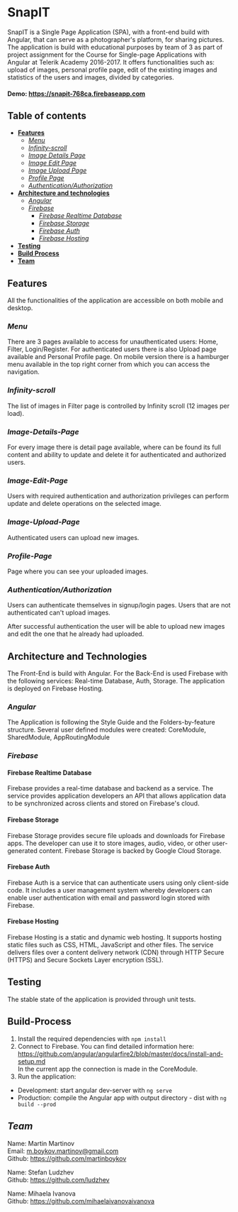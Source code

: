 # **SnapIT**
SnapIT is a Single Page Application (SPA), with a front-end build with Angular, that can serve as a photographer's platform, for sharing pictures. The application is build with educational purposes by team of 3 as part of project assignment for the Course for Single-page Applications with Angular at Telerik Academy 2016-2017.
It offers functionalities such as: upload of images, personal profile page, edit of the existing images and statistics of the users and images, divided by categories.

#### Demo: <a href="https://snapit-768ca.firebaseapp.com" target="_blank">https://snapit-768ca.firebaseapp.com</a>

<!-- #### Video Preview - Desktop: <a href="https://www.youtube.com/watch?v=0zFTRU7UpSM" target="_blank">https://www.youtube.com/watch?v=0zFTRU7UpSM</a>

[![https://www.youtube.com/watch?v=q-o8NgFBtDA](https://media.giphy.com/media/l57qdZsFax6lbEHQJ3/giphy.gif)](https://www.youtube.com/watch?v=q-o8NgFBtDA)

#### Video Preview - Mobile: <a href="https://www.youtube.com/watch?v=l40k-GeFjl8" target="_blank">https://www.youtube.com/watch?v=l40k-GeFjl8</a>

[![https://www.youtube.com/watch?v=333t9ANeLNQ](https://media.giphy.com/media/QVmoPvkXIXMFzromvD/giphy.gif)](https://www.youtube.com/watch?v=333t9ANeLNQ) -->

## **Table of contents**
 - [**Features**](#features)
   - [_Menu_](#menu)
   - [_Infinity-scroll_](#infinity-scroll)
   - [_Image Details Page_](#image-details-page)
   - [_Image Edit Page_](#image-edit-page)
   - [_Image Upload Page_](#image-upload-page)
   - [_Profile Page_](#profile-page)
   - [_Authentication/Authorization_](#authenticationauthorization)
 - [**Architecture and technologies**](#architecture-and-technologies)
   - [_Angular_](#angular)
   - [_Firebase_](#firebase)
     - [_Firebase Realtime Database_](#firebase-realtime-database)
     - [_Firebase Storage_](#firebase-storage)
     - [_Firebase Auth_](#firebase-auth)
     - [_Firebase Hosting_](#firebase-hosting)
 - [**Testing**](#testing)
 - [**Build Process**](#build-process)
 - [**Team**](#team)

<a href="#features"></a>

## **Features**

All the functionalities of the application are accessible on both mobile and desktop.

<a href="#menu"></a>

### _Menu_
There are 3 pages available to access for unauthenticated users: Home, Filter, Login/Register. For authenticated users there is also Upload page available and Personal Profile page.
On mobile version there is a hamburger menu available in the top right corner from which you can access the navigation.

<a href="#infinity-scroll"></a>

### _Infinity-scroll_
The list of images in Filter page is controlled by Infinity scroll (12 images per load).

<!-- <img src="https://media.giphy.com/media/RlIK7Ay8UjnIzQY2w6/giphy.gif" alt="Infinity scroll" title="Infiniti scroll"/> -->

<a href="#image-details-page"></a>

### _Image-Details-Page_
For every image there is detail page available, where can be found its full content and ability to update and delete it for authenticated and authorized users.

<!-- <img src="https://media.giphy.com/media/J5GneIukbmsiPha59P/giphy.gif" alt="image-Details-Page preview" title="image-Details-Page"/> -->

<a href="#image-edit-page"></a>

### _Image-Edit-Page_
Users with required authentication and authorization privileges can perform update and delete operations on the selected image.

<!-- <img src="https://media.giphy.com/media/llstrWBxbHprxlJg4O/giphy.gif" alt="image-Edit-Page preview" title="image-Edit-Page"/> -->

<a href="#image-upload-page"></a>

### _Image-Upload-Page_
Authenticated users can upload new images.

<!-- <img src="https://media.giphy.com/media/llstrWBxbHprxlJg4O/giphy.gif" alt="image-Edit-Page preview" title="image-Edit-Page"/> -->

<a href="#profile-page"></a>

### _Profile-Page_
Page where you can see your uploaded images.

<!-- <img src="https://media.giphy.com/media/llstrWBxbHprxlJg4O/giphy.gif" alt="image-Edit-Page preview" title="image-Edit-Page"/> -->

<a href="#authenticationauthorization"></a>

### _Authentication/Authorization_
Users can authenticate themselves in signup/login pages. Users that are not authenticated can't upload images.

<!-- <img src="https://media.giphy.com/media/QxkhnfoxLFZNc0Ow6K/giphy.gif" alt="Authentication preview" title="Authentication"/> -->

After successful authentication the user will be able to upload new images and edit the one that he already had uploaded.

<a href="#architecture-and-technologies"></a>

## **Architecture and Technologies**
<!-- <img src="./assets/images/architecture/Architecture_v1.png?raw=true" alt="Application Architecture" title="Application Architecture" width=880/> -->

The Front-End is build with Angular. For the Back-End is used Firebase with the following services: Real-time Database, Auth, Storage. The application is deployed on Firebase Hosting.

<a href="#angular"></a>

### _**Angular**_
The Application is following the Style Guide and the Folders-by-feature structure. Several user defined modules were created: CoreModule, SharedModule, AppRoutingModule

<a href="#firebase"></a>

### _**Firebase**_

<a href="#firebase-realtime-database"></a>

#### Firebase Realtime Database
Firebase provides a real-time database and backend as a service. The service provides application developers an API that allows application data to be synchronized across clients and stored on Firebase's cloud.

<a href="#firebase-storage"></a>

#### Firebase Storage
Firebase Storage provides secure file uploads and downloads for Firebase apps. The developer can use it to store images, audio, video, or other user-generated content. Firebase Storage is backed by Google Cloud Storage.

<a href="#firebase-auth"></a>

#### Firebase Auth
Firebase Auth is a service that can authenticate users using only client-side code. It includes a user management system whereby developers can enable user authentication with email and password login stored with Firebase.

<a href="#firebase-hosting"></a>

#### Firebase Hosting
Firebase Hosting is a static and dynamic web hosting. It supports hosting static files such as CSS, HTML, JavaScript and other files. The service delivers files over a content delivery network (CDN) through HTTP Secure (HTTPS) and Secure Sockets Layer encryption (SSL).

<a href="#testing"></a>

## **Testing**
The stable state of the application is provided through unit tests.

<a href="#build-processt"></a>

## **Build-Process**

1. Install the required dependencies with `npm install`
2. Connect to Firebase. You can find detailed information here: <a href="angularfire2" target="_blank">https://github.com/angular/angularfire2/blob/master/docs/install-and-setup.md</a><br/>
In the current app the connection is made in the CoreModule.
3. Run the application:
* Development: start angular dev-server with `ng serve`
* Production: compile the Angular app with output directory - dist with `ng build --prod`

## _**Team**_
Name: Martin Martinov <br/>
Email: m.boykov.martinov@gmail.com <br/>
Github: https://github.com/martinboykov

Name: Stefan Ludzhev <br/>
Github: https://github.com/ludzhev

Name: Mihaela Ivanova <br/>
Github: https://github.com/mihaelaivanovaivanova


